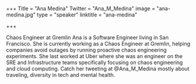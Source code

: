 +++
Title = "Ana Medina"
Twitter = "Ana_M_Medina"
image = "ana-medina.jpg"
type = "speaker"
linktitle = "ana-medina"

+++

Chaos Engineer at Gremlin
Ana is a Software Engineer living in San Francisco. She is currently working as a Chaos Engineer at Gremlin, helping companies avoid outages by running proactive chaos engineering experiments. She last worked at Uber where she was an engineer on the SRE and Infrastructure teams specifically focusing on chaos engineering and cloud computing. Catch her tweeting at @Ana_M_Medina mostly about traveling, diversity in tech and mental health.